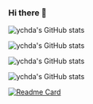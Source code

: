 ### Hi there 👋

<!--
**ychda/ychda** is a ✨ _special_ ✨ repository because its `README.md` (this file) appears on your GitHub profile.

Here are some ideas to get you started:

- 🔭 I’m currently working on ...
- 🌱 I’m currently learning ...
- 👯 I’m looking to collaborate on ...
- 🤔 I’m looking for help with ...
- 💬 Ask me about ...
- 📫 How to reach me: ...
- 😄 Pronouns: ...
- ⚡ Fun fact: ...

- https://github.com/anuraghazra/github-readme-stats/blob/master/docs/readme_cn.md
-->

![ychda's GitHub stats](https://github-readme-stats.vercel.app/api?username=ychda)

![ychda's GitHub stats](https://github-readme-stats.vercel.app/api?username=ychda&show_icons=true&theme=radical)

![ychda's GitHub stats](https://github-readme-stats.vercel.app/api?username=ychda&count_private=true)

![ychda's GitHub stats](https://github-readme-stats.vercel.app/api?username=ychda&hide=contribs,prs)

[![Readme Card](https://github-readme-stats.vercel.app/api/pin/?username=ychda&repo=github-readme-stats)](https://github.com/ychda/github-readme-stats)
